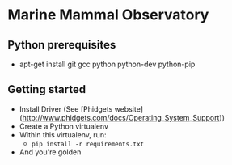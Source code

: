 # Marine Mammal Observatory

## Python prerequisites
* apt-get install git gcc python python-dev python-pip


## Getting started

* Install Driver (See [Phidgets website] (http://www.phidgets.com/docs/Operating_System_Support))
* Create a Python virtualenv
* Within this virtualenv, run:
  * `pip install -r requirements.txt`
* And you're golden

